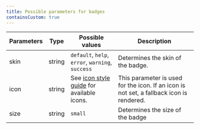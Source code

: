 ```yaml
---
title: Possible parameters for badges
containsCustom: true
---
```


<table class="c-table">
    <thead>
        <tr>
            <th>Parameters</th>
            <th>Type</th>
            <th>Possible values</th>
            <th>Description</th>
        </tr>
    </thead>
    <tbody>
        <tr>
            <td>skin</td>
            <td>string</td>
            <td><code>default</code>, <code>help</code>, <code>error</code>, <code>warning</code>, <code>success</code></td>
            <td>Determines the skin of the badge.</td>
        </tr>
        <tr>
            <td>icon</td>
            <td>string</td>
            <td>See <a href="/development/docs/aov-icons.html">icon style guide</a> for available icons.</td>
            <td>This parameter is used for the icon. If an icon is not set, a fallback icon is rendered.</td>
        </tr>
        <tr>
            <td>size</td>
            <td>string</td>
            <td><code>small</code></td>
            <td>Determines the size of the badge</td>
        </tr>
    </tbody>
</table>
